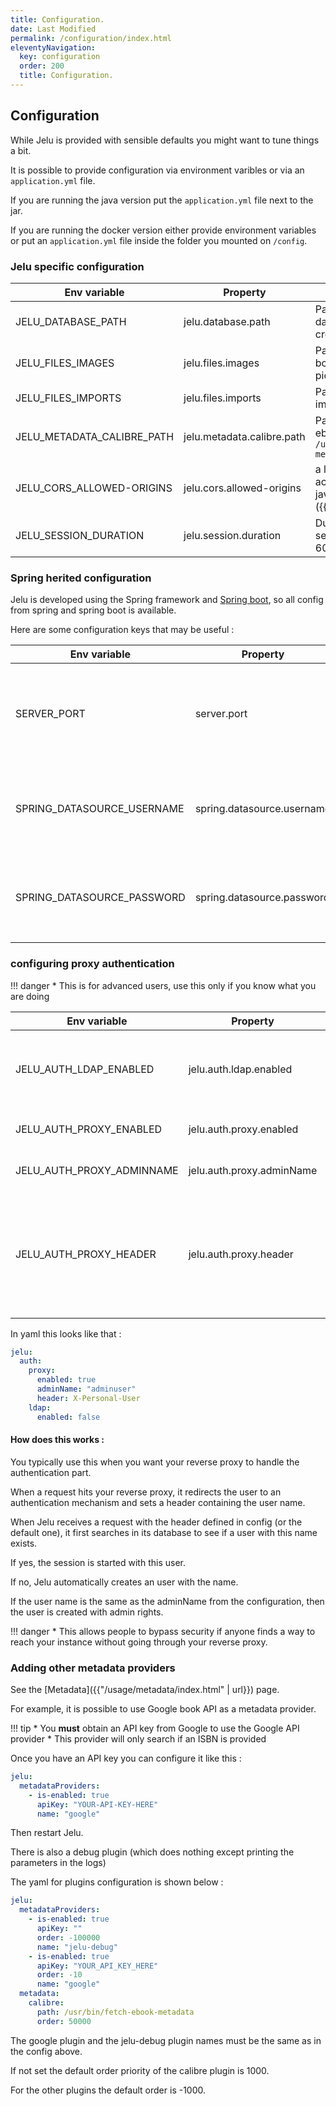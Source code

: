 ```yaml
---
title: Configuration.
date: Last Modified 
permalink: /configuration/index.html
eleventyNavigation:
  key: configuration 
  order: 200
  title: Configuration.
---
```

## Configuration


While Jelu is provided with sensible defaults you might want to tune things a bit.

It is possible to provide configuration via environment varibles or via an `application.yml` file.

If you are running the java version put the `application.yml` file next to the jar.

If you are running the docker version either provide environment variables or put an `application.yml` file inside the folder you mounted on `/config`.

### Jelu specific configuration

| Env variable      | Property       | Usage        |
|-------------------|----------------|--------------|
| JELU_DATABASE_PATH | jelu.database.path | Path to a **folder** where the database `jelu.db` will be created |
| JELU_FILES_IMAGES | jelu.files.images | Path to a **folder** where the book covers and authors pictures will be  stored |
| JELU_FILES_IMPORTS | jelu.files.imports | Path to a **folder** where the csv imports will be stored |
| JELU_METADATA_CALIBRE_PATH | jelu.metadata.calibre.path | Path to the calibre fetch ebook metadata binary; eg : `/usr/bin/fetch-ebook-metadata` |
| JELU_CORS_ALLOWED-ORIGINS | jelu.cors.allowed-origins | a list of hosts that should be accepted see [Installation java]({{"/installation/jar/index.html" | url}}) for examples |
| JELU_SESSION_DURATION | jelu.session.duration | Duration of the frontend session in **seconds**, default is 604800 which is 7 days |

### Spring herited configuration

Jelu is developed using the Spring framework and [Spring boot](https://docs.spring.io/spring-boot/docs/current/reference/html/index.html), so all config from spring and spring boot is available.

Here are some configuration keys that may be useful : 

| Env variable      | Property       | Usage        |
|-------------------|----------------|--------------|
| SERVER_PORT | server.port | The port used by the API and the web frontend, default is `11111` |
| SPRING_DATASOURCE_USERNAME | spring.datasource.username | The username of the jelu.db database, default is `jelu_user` |
| SPRING_DATASOURCE_PASSWORD | spring.datasource.password | The password of the jelu.db database, default is `mypass1234` |

### configuring proxy authentication

!!! danger
    * This is for advanced users, use this only if you know what you are doing

| Env variable      | Property       | Usage        |
|-------------------|----------------|--------------|
| JELU_AUTH_LDAP_ENABLED | jelu.auth.ldap.enabled | Activate or not the ldap authent (turn this off if you don't have a ldap server) |
| JELU_AUTH_PROXY_ENABLED | jelu.auth.proxy.enabled | Activate or not proxy authentication |
| JELU_AUTH_PROXY_ADMINNAME | jelu.auth.proxy.adminName | Name of the admin user (*see below*) |
| JELU_AUTH_PROXY_HEADER | jelu.auth.proxy.header | Header which stores the proxy authentication username, defaults to `X-Authenticated-User` if this configuration entry is not set |

In yaml this looks like that : 

```yaml
jelu:
  auth:
    proxy:
      enabled: true
      adminName: "adminuser"
      header: X-Personal-User
    ldap:
      enabled: false
```

#### How does this works :

You typically use this when you want your reverse proxy to handle the authentication part.

When a request hits your reverse proxy, it redirects the user to an authentication mechanism and sets a header containing the user name.

When Jelu receives a request with the header defined in config (or the default one), it first searches in its database to see if a user with this name exists.

If yes, the session is started with this user.

If no, Jelu automatically creates an user with the name.

If the user name is the same as the adminName from the configuration, then the user is created with admin rights.

!!! danger
    * This allows people to bypass security if anyone finds a way to reach your instance without going through your reverse proxy.


### Adding other metadata providers

See the [Metadata]({{"/usage/metadata/index.html" | url}}) page.

For example, it is possible to use Google book API as a metadata provider.


!!! tip
    * You **must** obtain an API key from Google to use the Google API provider
    * This provider will only search if an ISBN is provided


Once you have an API key you can configure it like this : 

```yaml
jelu:
  metadataProviders:  
    - is-enabled: true  
      apiKey: "YOUR-API-KEY-HERE"  
      name: "google"
```

Then restart Jelu.


There is also a debug plugin (which does nothing except printing the parameters in the logs)

The yaml for plugins configuration is shown below : 


```yaml
jelu:
  metadataProviders:
    - is-enabled: true
      apiKey: ""
      order: -100000
      name: "jelu-debug"
    - is-enabled: true
      apiKey: "YOUR_API_KEY_HERE"
      order: -10
      name: "google"
  metadata:
    calibre:
      path: /usr/bin/fetch-ebook-metadata
      order: 50000
```

The google plugin and the jelu-debug plugin names must be the same as in the config above.

If not set the default order priority of the calibre plugin is 1000.

For the other plugins the default order is -1000.

